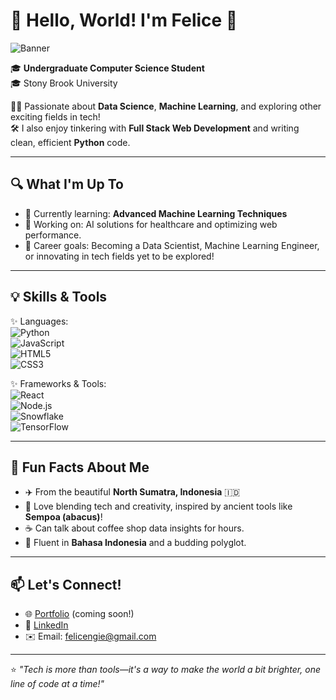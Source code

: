 # 🌟 Hello, World! I'm Felice 🌟  
![Banner](https://i.giphy.com/media/v1.Y2lkPTc5MGI3NjExaHFpemd5MHZkZmZ6eTU5eWk2YXR5djc4aXo4bzl2eDU5dXdrZ2YxOCZlcD12MV9pbnRlcm5hbF9naWZfYnlfaWQmY3Q9Zw/p765X6Z7QrxhunaoIR/giphy.gif)

🎓 **Undergraduate Computer Science Student**  
🎓 Stony Brook University 

👩‍💻 Passionate about **Data Science**, **Machine Learning**, and exploring other exciting fields in tech!  
🛠️ I also enjoy tinkering with **Full Stack Web Development** and writing clean, efficient **Python** code.  

---

## 🔍 What I'm Up To  
- 🌱 Currently learning: **Advanced Machine Learning Techniques**  
- 🔬 Working on: AI solutions for healthcare and optimizing web performance.  
- 🎯 Career goals: Becoming a Data Scientist, Machine Learning Engineer, or innovating in tech fields yet to be explored!  

---

## 💡 Skills & Tools  
✨ Languages:  
![Python](https://img.shields.io/badge/Python-%2314354C?logo=python&logoColor=white&style=for-the-badge)  
![JavaScript](https://img.shields.io/badge/JavaScript-%23F7DF1E?logo=javascript&logoColor=black&style=for-the-badge)  
![HTML5](https://img.shields.io/badge/HTML5-%23E34F26?logo=html5&logoColor=white&style=for-the-badge)  
![CSS3](https://img.shields.io/badge/CSS3-%231572B6?logo=css3&logoColor=white&style=for-the-badge)  

✨ Frameworks & Tools:  
![React](https://img.shields.io/badge/React-%2361DAFB?logo=react&logoColor=black&style=for-the-badge)  
![Node.js](https://img.shields.io/badge/Node.js-%23339933?logo=node.js&logoColor=white&style=for-the-badge)  
![Snowflake](https://img.shields.io/badge/Snowflake-%2300C8FF?logo=snowflake&logoColor=white&style=for-the-badge)  
![TensorFlow](https://img.shields.io/badge/TensorFlow-%23FF6F00?logo=tensorflow&logoColor=white&style=for-the-badge)  

---

## 🌟 Fun Facts About Me  
- ✈️ From the beautiful **North Sumatra, Indonesia** 🇮🇩  
- 📖 Love blending tech and creativity, inspired by ancient tools like **Sempoa (abacus)**!  
- ☕ Can talk about coffee shop data insights for hours.  
- 💬 Fluent in **Bahasa Indonesia** and a budding polyglot.

---

## 📫 Let's Connect!  
- 🌐 [Portfolio](https://felice.dorik.io/) (coming soon!)  
- 💼 [LinkedIn](https://www.linkedin.com/in/felice-chandra/)   
- ✉️ Email: [felicengie@gmail.com](mailto:felicengie@gmail.com)

---

⭐️ *"Tech is more than tools—it's a way to make the world a bit brighter, one line of code at a time!"*  




<!--
**felicengie/felicengie** is a ✨ _special_ ✨ repository because its `README.md` (this file) appears on your GitHub profile.

Here are some ideas to get you started:

- 🔭 I’m currently working on ...
- 🌱 I’m currently learning ...
- 👯 I’m looking to collaborate on ...
- 🤔 I’m looking for help with ...
- 💬 Ask me about ...
- 📫 How to reach me: ...
- 😄 Pronouns: ...
- ⚡ Fun fact: ...
-->

